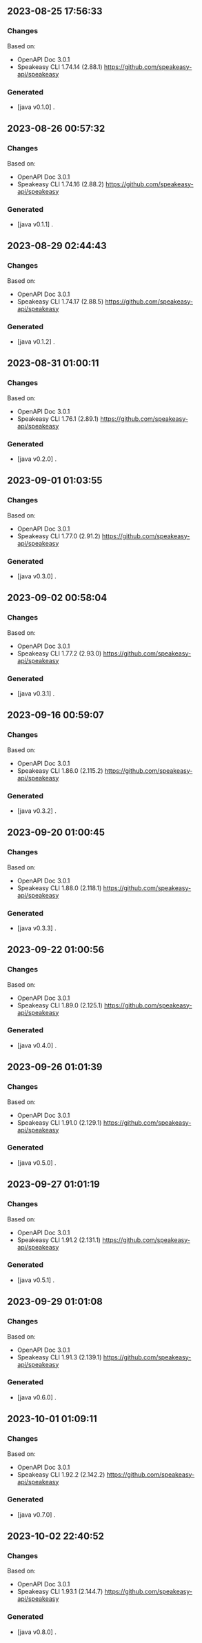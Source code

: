 

## 2023-08-25 17:56:33
### Changes
Based on:
- OpenAPI Doc 3.0.1 
- Speakeasy CLI 1.74.14 (2.88.1) https://github.com/speakeasy-api/speakeasy
### Generated
- [java v0.1.0] .

## 2023-08-26 00:57:32
### Changes
Based on:
- OpenAPI Doc 3.0.1 
- Speakeasy CLI 1.74.16 (2.88.2) https://github.com/speakeasy-api/speakeasy
### Generated
- [java v0.1.1] .

## 2023-08-29 02:44:43
### Changes
Based on:
- OpenAPI Doc 3.0.1 
- Speakeasy CLI 1.74.17 (2.88.5) https://github.com/speakeasy-api/speakeasy
### Generated
- [java v0.1.2] .

## 2023-08-31 01:00:11
### Changes
Based on:
- OpenAPI Doc 3.0.1 
- Speakeasy CLI 1.76.1 (2.89.1) https://github.com/speakeasy-api/speakeasy
### Generated
- [java v0.2.0] .

## 2023-09-01 01:03:55
### Changes
Based on:
- OpenAPI Doc 3.0.1 
- Speakeasy CLI 1.77.0 (2.91.2) https://github.com/speakeasy-api/speakeasy
### Generated
- [java v0.3.0] .

## 2023-09-02 00:58:04
### Changes
Based on:
- OpenAPI Doc 3.0.1 
- Speakeasy CLI 1.77.2 (2.93.0) https://github.com/speakeasy-api/speakeasy
### Generated
- [java v0.3.1] .

## 2023-09-16 00:59:07
### Changes
Based on:
- OpenAPI Doc 3.0.1 
- Speakeasy CLI 1.86.0 (2.115.2) https://github.com/speakeasy-api/speakeasy
### Generated
- [java v0.3.2] .

## 2023-09-20 01:00:45
### Changes
Based on:
- OpenAPI Doc 3.0.1 
- Speakeasy CLI 1.88.0 (2.118.1) https://github.com/speakeasy-api/speakeasy
### Generated
- [java v0.3.3] .

## 2023-09-22 01:00:56
### Changes
Based on:
- OpenAPI Doc 3.0.1 
- Speakeasy CLI 1.89.0 (2.125.1) https://github.com/speakeasy-api/speakeasy
### Generated
- [java v0.4.0] .

## 2023-09-26 01:01:39
### Changes
Based on:
- OpenAPI Doc 3.0.1 
- Speakeasy CLI 1.91.0 (2.129.1) https://github.com/speakeasy-api/speakeasy
### Generated
- [java v0.5.0] .

## 2023-09-27 01:01:19
### Changes
Based on:
- OpenAPI Doc 3.0.1 
- Speakeasy CLI 1.91.2 (2.131.1) https://github.com/speakeasy-api/speakeasy
### Generated
- [java v0.5.1] .

## 2023-09-29 01:01:08
### Changes
Based on:
- OpenAPI Doc 3.0.1 
- Speakeasy CLI 1.91.3 (2.139.1) https://github.com/speakeasy-api/speakeasy
### Generated
- [java v0.6.0] .

## 2023-10-01 01:09:11
### Changes
Based on:
- OpenAPI Doc 3.0.1 
- Speakeasy CLI 1.92.2 (2.142.2) https://github.com/speakeasy-api/speakeasy
### Generated
- [java v0.7.0] .

## 2023-10-02 22:40:52
### Changes
Based on:
- OpenAPI Doc 3.0.1 
- Speakeasy CLI 1.93.1 (2.144.7) https://github.com/speakeasy-api/speakeasy
### Generated
- [java v0.8.0] .